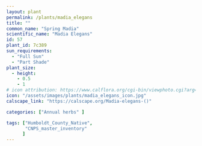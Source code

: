 ```yaml
---
layout: plant                                                              
permalink: /plants/madia_elegans
title: ""
common_name: "Spring Madia"
scientific_name: "Madia Elegans"
id: 57
plant_id: 7c389
sun_requirements:
  - "Full Sun"
  - "Part Shade"
plant_size:
  - height: 
    - 0.5
    - 1
# icon attribution: https://www.calflora.org/cgi-bin/viewphoto.cgi?arg=/app/up/entry/248/74656.jpg
icon: "/assets/images/plants/madia_elegans_icon.jpg" 
calscape_link: "https://calscape.org/Madia-elegans-()"

categories: ["Annual herbs" ]

tags: ["Humboldt_County_Native",
       "CNPS_master_inventory"
      ]
---
```


